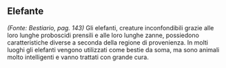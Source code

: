 ## **Elefante**

_(Fonte: Bestiario, pag. 143)_ Gli elefanti, creature inconfondibili grazie alle
loro lunghe proboscidi prensili e alle loro lunghe zanne, possiedono
caratteristiche diverse a seconda della regione di provenienza. In molti luoghi
gli elefanti vengono utilizzati come bestie da soma, ma sono animali molto
intelligenti e vanno trattati con grande cura.
